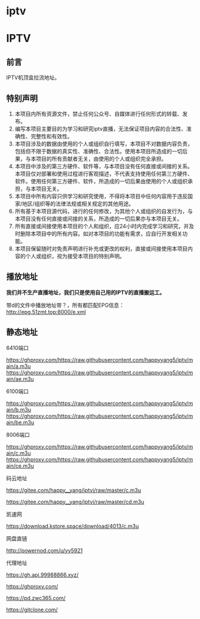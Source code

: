 # iptv
# IPTV

## 前言

IPTV机顶盒拉流地址。

## 特别声明

1. 本项目内所有资源文件，禁止任何公众号、自媒体进行任何形式的转载、发布。
2. 编写本项目主要目的为学习和研究iptv直播，无法保证项目内容的合法性、准确性、完整性和有效性。
3. 本项目涉及的数据由使用的个人或组织自行填写，本项目不对数据内容负责，包括但不限于数据的真实性、准确性、合法性。使用本项目所造成的一切后果，与本项目的所有贡献者无关，由使用的个人或组织完全承担。
4. 本项目中涉及的第三方硬件、软件等，与本项目没有任何直接或间接的关系。本项目仅对部署和使用过程进行客观描述，不代表支持使用任何第三方硬件、软件。使用任何第三方硬件、软件，所造成的一切后果由使用的个人或组织承担，与本项目无关。
5. 本项目中所有内容只供学习和研究使用，不得将本项目中任何内容用于违反国家/地区/组织等的法律法规或相关规定的其他用途。
6. 所有基于本项目源代码，进行的任何修改，为其他个人或组织的自发行为，与本项目没有任何直接或间接的关系，所造成的一切后果亦与本项目无关。
7. 所有直接或间接使用本项目的个人和组织，应24小时内完成学习和研究，并及时删除本项目中的所有内容。如对本项目的功能有需求，应自行开发相关功能。
8. 本项目保留随时对免责声明进行补充或更改的权利，直接或间接使用本项目内容的个人或组织，视为接受本项目的特别声明。

## 播放地址

**我们并不生产直播地址，我们只是使用自己用的IPTV的直播搬运工。**

带d的文件中播放地址带？，所有都匹配EPG信息：http://epg.51zmt.top:8000/e.xml

## 静态地址

6410端口

https://ghproxy.com/https://raw.githubusercontent.com/happyyang5/iptv/main/a.m3u
https://ghproxy.com/https://raw.githubusercontent.com/happyyang5/iptv/main/ae.m3u

6100端口

https://ghproxy.com/https://raw.githubusercontent.com/happyyang5/iptv/main/b.m3u
https://ghproxy.com/https://raw.githubusercontent.com/happyyang5/iptv/main/be.m3u

8006端口

https://ghproxy.com/https://raw.githubusercontent.com/happyyang5/iptv/main/c.m3u
https://ghproxy.com/https://raw.githubusercontent.com/happyyang5/iptv/main/ce.m3u

码云地址

https://gitee.com/happy__yang/iptvi/raw/master/c.m3u

https://gitee.com/happy__yang/iptvi/raw/master/cd.m3u

凯速网

https://download.kstore.space/download/4013/c.m3u

网盘直链

http://powernod.com/u/yy5921

代理地址

https://gh.api.99988866.xyz/ 

https://ghproxy.com/ 

https://pd.zwc365.com/

https://gitclone.com/


